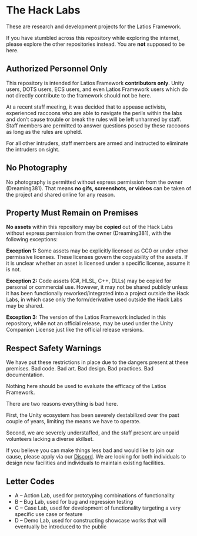 # The Hack Labs

These are research and development projects for the Latios Framework.

If you have stumbled across this repository while exploring the internet, please
explore the other repositories instead. You are **not** supposed to be here.

## Authorized Personnel Only

This repository is intended for Latios Framework **contributors only**. Unity
users, DOTS users, ECS users, and even Latios Framework users which do not
directly contribute to the framework should not be here.

At a recent staff meeting, it was decided that to appease activists, experienced
raccoons who are able to navigate the perils within the labs and don’t cause
trouble or break the rules will be left unharmed by staff. Staff members are
permitted to answer questions posed by these raccoons as long as the rules are
upheld.

For all other intruders, staff members are armed and instructed to eliminate the
intruders on sight.

## No Photography

No photography is permitted without express permission from the owner
(Dreaming381). That means **no gifs, screenshots, or videos** can be taken of
the project and shared online for any reason.

## Property Must Remain on Premises

**No assets** within this repository may be **copied** out of the Hack Labs
without express permission from the owner (Dreaming381), with the following
exceptions:

**Exception 1:** Some assets may be explicitly licensed as CC0 or under other
permissive licenses. These licenses govern the copyability of the assets. If it
is unclear whether an asset is licensed under a specific license, assume it is
not.

**Exception 2:** Code assets (C\#, HLSL, C++, DLLs) may be copied for personal
or commercial use. However, it may not be shared publicly unless it has been
functionally reworked/integrated into a project outside the Hack Labs, in which
case only the form/derivative used outside the Hack Labs may be shared.

**Exception 3:** The version of the Latios Framework included in this
repository, while not an official release, may be used under the Unity Companion
License just like the official release versions.

## Respect Safety Warnings

We have put these restrictions in place due to the dangers present at these
premises. Bad code. Bad art. Bad design. Bad practices. Bad documentation.

Nothing here should be used to evaluate the efficacy of the Latios Framework.

There are two reasons everything is bad here.

First, the Unity ecosystem has been severely destabilized over the past couple
of years, limiting the means we have to operate.

Second, we are severely understaffed, and the staff present are unpaid
volunteers lacking a diverse skillset.

If you believe you can make things less bad and would like to join our cause,
please apply via our [Discord](https://discord.gg/DHraGRkA4n). We are looking
for both individuals to design new facilities and individuals to maintain
existing facilities.

## Letter Codes

-   A – Action Lab, used for prototyping combinations of functionality
-   B – Bug Lab, used for bug and regression testing
-   C – Case Lab, used for development of functionality targeting a very
    specific use case or feature
-   D – Demo Lab, used for constructing showcase works that will eventually be
    introduced to the public
